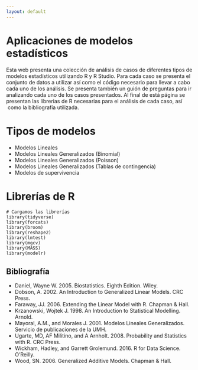 ```yaml
---
layout: default
---
```


# Aplicaciones de modelos estadísticos

Esta web presenta una colección de análisis de casos de diferentes tipos de modelos estadísticos utilizando R y R Studio. Para cada caso se presenta el conjunto de datos a utilizar así como el código necesario para llevar a cabo cada uno de los análisis.  Se presenta también un guión de preguntas para ir analizando cada uno de los casos presentados. Al final de está página se presentan las librerias de R necesarias para el análisis de cada caso, así  como la bibliografía utilizada.

# Tipos de modelos

* Modelos Lineales
* Modelos Lineales Generalizados (Binomial)
* Modelos Lineales Generalizados (Poisson)
* Modelos Lineales Generalizados (Tablas de contingencia)
* Modelos de supervivencia 

# Librerías de R

```
# Cargamos las librerías
library(tidyverse)
library(forcats)
library(broom)
library(reshape2)
library(lmtest)
library(mgcv)
library(MASS)
library(modelr)
```

## Bibliografía

- Daniel, Wayne W. 2005. Biostatistics. Eighth Edition. Wiley.
- Dobson, A. 2002. An Introduction to Generalized Linear Models. CRC Press.
- Faraway, JJ. 2006. Extending the Linear Model with R. Chapman & Hall.
- Krzanowski, Wojtek J. 1998. An Introduction to Statistical Modelling. Arnold.
- Mayoral, A.M., and Morales J. 2001. Modelos Lineales Generalizados. Servicio de publicaciones de la UMH.
- Ugarte, MD, AF Militino, and A Arnholt. 2008. Probability and Statistics with R. CRC Press.
- Wickham, Hadley, and Garrett Grolemund. 2016. R for Data Science. O’Reilly.
- Wood, SN. 2006. Generalized Additive Models. Chapman & Hall.
